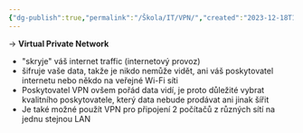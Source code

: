 ```yaml
---
{"dg-publish":true,"permalink":"/Škola/IT/VPN/","created":"2023-12-18T16:21:00.447+01:00","updated":"2024-05-01T22:17:12.550+02:00"}
---
```


-> **Virtual Private Network**

- "skryje" váš internet traffic (internetový provoz)
- šifruje vaše data, takže je nikdo nemůže vidět, ani váš poskytovatel internetu nebo někdo na veřejné Wi-Fi síti
- Poskytovatel VPN ovšem pořád data vidí, je proto důležité vybrat kvalitního poskytovatele, který data nebude prodávat ani jinak šířit
- Je také možné použít VPN pro připojení 2 počítačů z různých sítí na jednu stejnou LAN
